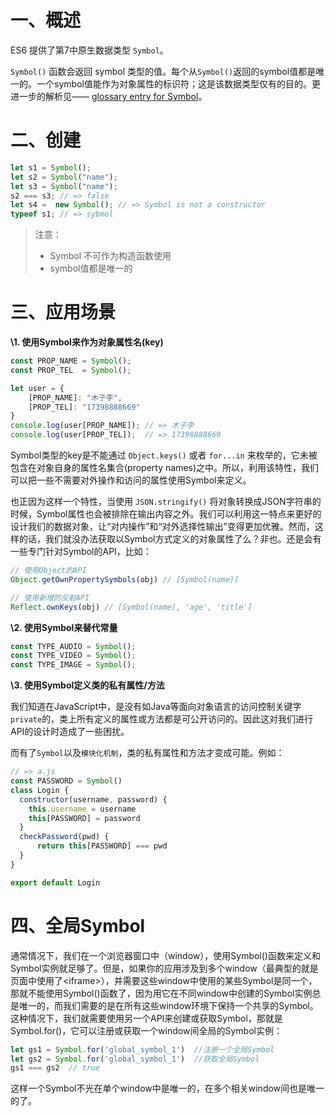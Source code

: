 #  一、概述

ES6 提供了第7中原生数据类型 `Symbol`。

`Symbol()` 函数会返回 symbol 类型的值。每个从`Symbol()`返回的symbol值都是唯一的。一个symbol值能作为对象属性的标识符；这是该数据类型仅有的目的。更进一步的解析见—— [glossary entry for Symbol](https://developer.mozilla.org/en-US/docs/Glossary/Symbol)。

# 二、创建

```typescript
let s1 = Symbol();
let s2 = Symbol("name");
let s3 = Symbol("name");
s2 === s3; // => false
let s4 =  new Symbol(); // => Symbol is not a constructor
typeof s1; // => sybmol
```

> 注意：
>
> - Symbol 不可作为构造函数使用
> - symbol值都是唯一的

# 三、应用场景

**\1. 使用Symbol来作为对象属性名(key)**

```typescript
const PROP_NAME = Symbol();
const PROP_TEL  = Symbol();

let user = {
    [PROP_NAME]: "木子李",
    [PROP_TEL]: "17398888669"
}
console.log(user[PROP_NAME]); // => 木子李
console.log(user[PROP_TEL]);  // => 17398888669
```

Symbol类型的key是不能通过 `Object.keys()` 或者 `for...in` 来枚举的，它未被包含在对象自身的属性名集合(property names)之中。所以，利用该特性，我们可以把一些不需要对外操作和访问的属性使用Symbol来定义。

也正因为这样一个特性，当使用 `JSON.stringify()` 将对象转换成JSON字符串的时候，Symbol属性也会被排除在输出内容之外。我们可以利用这一特点来更好的设计我们的数据对象，让“对内操作”和“对外选择性输出”变得更加优雅。然而，这样的话，我们就没办法获取以Symbol方式定义的对象属性了么？非也。还是会有一些专门针对Symbol的API，比如：

```typescript
// 使用Object的API
Object.getOwnPropertySymbols(obj) // [Symbol(name)]

// 使用新增的反射API
Reflect.ownKeys(obj) // [Symbol(name), 'age', 'title']
```

**\2. 使用Symbol来替代常量**

 ```typescript
const TYPE_AUDIO = Symbol();
const TYPE_VIDEO = Symbol();
const TYPE_IMAGE = Symbol();
 ```

**\3. 使用Symbol定义类的私有属性/方法**

我们知道在JavaScript中，是没有如Java等面向对象语言的访问控制关键字`private`的，类上所有定义的属性或方法都是可公开访问的。因此这对我们进行API的设计时造成了一些困扰。

而有了`Symbol`以及`模块化机制`，类的私有属性和方法才变成可能。例如：

```js
// => a.js
const PASSWORD = Symbol()
class Login {
  constructor(username, password) {
    this.username = username
    this[PASSWORD] = password
  }
  checkPassword(pwd) {
      return this[PASSWORD] === pwd
  }
}

export default Login
```

# 四、全局Symbol

通常情况下，我们在一个浏览器窗口中（window），使用Symbol()函数来定义和Symbol实例就足够了。但是，如果你的应用涉及到多个window（最典型的就是页面中使用了\<iframe>），并需要这些window中使用的某些Symbol是同一个，那就不能使用Symbol()函数了，因为用它在不同window中创建的Symbol实例总是唯一的，而我们需要的是在所有这些window环境下保持一个共享的Symbol。这种情况下，我们就需要使用另一个API来创建或获取Symbol，那就是Symbol.for()，它可以注册或获取一个window间全局的Symbol实例：

```js
let gs1 = Symbol.for('global_symbol_1')  //注册一个全局Symbol
let gs2 = Symbol.for('global_symbol_1')  //获取全局Symbol	
gs1 === gs2  // true
```

这样一个Symbol不光在单个window中是唯一的，在多个相关window间也是唯一的了。